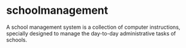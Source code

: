 # schoolmanagement
A school management system is a collection of computer instructions, specially designed to manage the day-to-day administrative tasks of schools.
